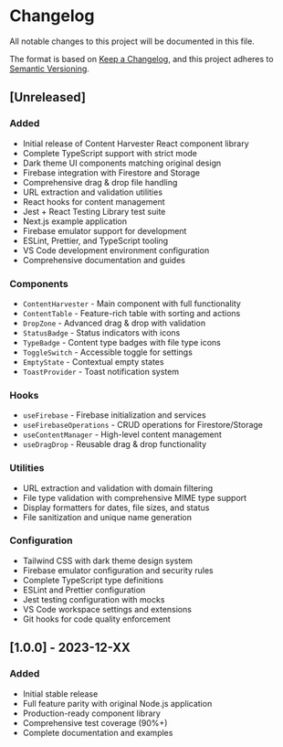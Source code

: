 # Changelog

All notable changes to this project will be documented in this file.

The format is based on [Keep a Changelog](https://keepachangelog.com/en/1.0.0/),
and this project adheres to [Semantic Versioning](https://semver.org/spec/v2.0.0.html).

## [Unreleased]

### Added
- Initial release of Content Harvester React component library
- Complete TypeScript support with strict mode
- Dark theme UI components matching original design
- Firebase integration with Firestore and Storage
- Comprehensive drag & drop file handling
- URL extraction and validation utilities
- React hooks for content management
- Jest + React Testing Library test suite
- Next.js example application
- Firebase emulator support for development
- ESLint, Prettier, and TypeScript tooling
- VS Code development environment configuration
- Comprehensive documentation and guides

### Components
- `ContentHarvester` - Main component with full functionality
- `ContentTable` - Feature-rich table with sorting and actions
- `DropZone` - Advanced drag & drop with validation
- `StatusBadge` - Status indicators with icons
- `TypeBadge` - Content type badges with file type icons
- `ToggleSwitch` - Accessible toggle for settings
- `EmptyState` - Contextual empty states
- `ToastProvider` - Toast notification system

### Hooks
- `useFirebase` - Firebase initialization and services
- `useFirebaseOperations` - CRUD operations for Firestore/Storage
- `useContentManager` - High-level content management
- `useDragDrop` - Reusable drag & drop functionality

### Utilities
- URL extraction and validation with domain filtering
- File type validation with comprehensive MIME type support
- Display formatters for dates, file sizes, and status
- File sanitization and unique name generation

### Configuration
- Tailwind CSS with dark theme design system
- Firebase emulator configuration and security rules
- Complete TypeScript type definitions
- ESLint and Prettier configuration
- Jest testing configuration with mocks
- VS Code workspace settings and extensions
- Git hooks for code quality enforcement

## [1.0.0] - 2023-12-XX

### Added
- Initial stable release
- Full feature parity with original Node.js application
- Production-ready component library
- Comprehensive test coverage (90%+)
- Complete documentation and examples